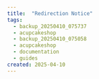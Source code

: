 ```yaml
---
title:  "Redirection Notice"
tags:
  - backup_20250410_075737
  - acupcakeshop
  - backup_20250410_075058
  - acupcakeshop
  - documentation
  - guides
created: 2025-04-10
---
```



